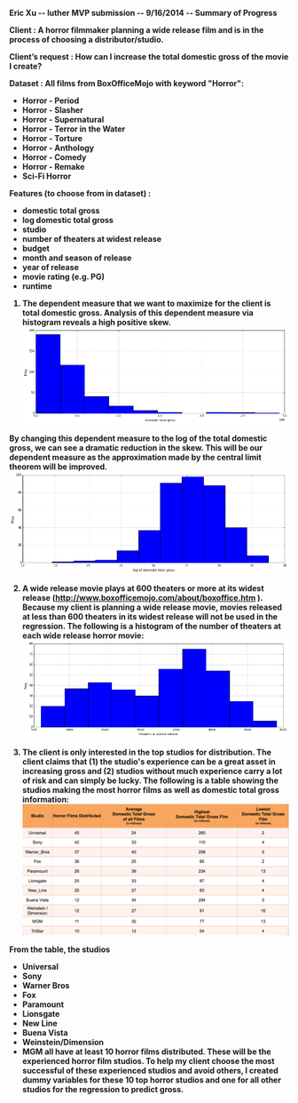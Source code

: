 <b>Eric Xu -- luther MVP submission -- 9/16/2014 -- Summary of Progress<b>

Client : A horror filmmaker planning a wide release film and is in the process of choosing a distributor/studio.

Client’s request :  How can I increase the total domestic gross of the movie I create? 

Dataset : All films from BoxOfficeMojo with keyword "Horror":

  - Horror - Period
  - Horror - Slasher
  - Horror - Supernatural
  - Horror - Terror in the Water
  - Horror - Torture
  - Horror - Anthology
  - Horror - Comedy
  - Horror - Remake
  - Sci-Fi Horror

Features (to choose from in dataset) : 

  - domestic total gross 
  - log domestic total gross
  - studio
  - number of theaters at widest release
  - budget
  - month and season of release
  - year of release
  - movie rating (e.g. PG)
  - runtime



1.  The dependent measure that we want to maximize for the client is total domestic gross.  Analysis of this dependent measure via histogram reveals a high positive skew.  
![](./img/dtgHist.png)  
  
By changing this dependent measure to the log of the total domestic gross, we can see a dramatic reduction in the skew.  This will be our dependent measure as the approximation made by the central limit theorem will be improved.
![](./img/dtgLogHist.png)

2.  A wide release movie plays at 600 theaters or more at its widest release (http://www.boxofficemojo.com/about/boxoffice.htm ).  Because my client is planning a wide release movie, movies released at less than 600 theaters in its widest release will not be used in the regression. The following is a histogram of the number of theaters at each wide release horror movie:
![](./img/TheaterNumberHist.png)


3.  The client is only interested in the top studios for distribution.  The client claims that (1) the studio's experience can be a great asset in increasing gross and (2) studios without much experience carry a lot of risk and can simply be lucky.  The following is a table showing the studios making the most horror films as well as domestic total gross information:
![](./img/Studio_Table.png)


From the table, the studios 
- Universal
- Sony
- Warner Bros
- Fox
- Paramount
- Lionsgate
- New Line
- Buena Vista
- Weinstein/Dimension
- MGM 
all have at least 10 horror films distributed.  These will be the experienced horror film studios.  To help my client choose the most successful of these experienced studios and avoid others, I created dummy variables for these 10 top horror studios and one for all other studios for the regression to predict gross. 





